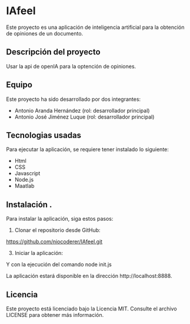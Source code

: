 # IAfeel
Este proyecto es una aplicación de inteligencia artificial para la obtención de opiniones de un documento.

## Descripción del proyecto

Usar la api de openIA para la optención de opiniones.

## Equipo

Este proyecto ha sido desarrollado por dos integrantes:

- Antonio Aranda Hernández (rol: desarrollador principal)
- Antonio José Jiménez Luque (rol: desarrollador principal)

## Tecnologias usadas

Para ejecutar la aplicación, se requiere tener instalado lo siguiente:
- Html
- CSS 
- Javascript 
- Node.js 
- Maatlab 

## Instalación .

Para instalar la aplicación, siga estos pasos:

1. Clonar el repositorio desde GitHub:

https://github.com/niocoderer/IAfeel.git


3. Iniciar la aplicación:

Y con la ejecución del comando node init.js

La aplicación estará disponible en la dirección http://localhost:8888.


## Licencia
Este proyecto está licenciado bajo la Licencia MIT. Consulte el archivo LICENSE para obtener más información.